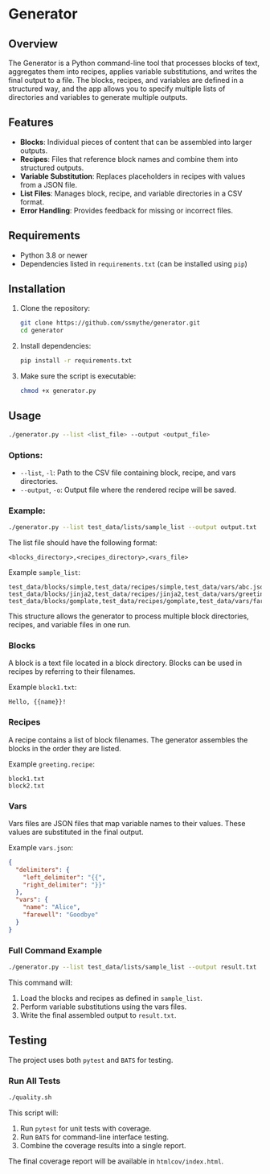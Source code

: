 
# Generator

## Overview

The Generator is a Python command-line tool that processes blocks of text, aggregates them into recipes, applies variable substitutions, and writes the final output to a file. The blocks, recipes, and variables are defined in a structured way, and the app allows you to specify multiple lists of directories and variables to generate multiple outputs.

## Features

- **Blocks**: Individual pieces of content that can be assembled into larger outputs.
- **Recipes**: Files that reference block names and combine them into structured outputs.
- **Variable Substitution**: Replaces placeholders in recipes with values from a JSON file.
- **List Files**: Manages block, recipe, and variable directories in a CSV format.
- **Error Handling**: Provides feedback for missing or incorrect files.

## Requirements

- Python 3.8 or newer
- Dependencies listed in `requirements.txt` (can be installed using `pip`)

## Installation

1. Clone the repository:
   ```bash
   git clone https://github.com/ssmythe/generator.git
   cd generator
   ```

2. Install dependencies:
   ```bash
   pip install -r requirements.txt
   ```

3. Make sure the script is executable:
   ```bash
   chmod +x generator.py
   ```

## Usage

```bash
./generator.py --list <list_file> --output <output_file>
```

### Options:
- `--list`, `-l`: Path to the CSV file containing block, recipe, and vars directories.
- `--output`, `-o`: Output file where the rendered recipe will be saved.

### Example:

```bash
./generator.py --list test_data/lists/sample_list --output output.txt
```

The list file should have the following format:

```
<blocks_directory>,<recipes_directory>,<vars_file>
```

Example `sample_list`:

```
test_data/blocks/simple,test_data/recipes/simple,test_data/vars/abc.json
test_data/blocks/jinja2,test_data/recipes/jinja2,test_data/vars/greeting.json
test_data/blocks/gomplate,test_data/recipes/gomplate,test_data/vars/farewell.json
```

This structure allows the generator to process multiple block directories, recipes, and variable files in one run.

### Blocks

A block is a text file located in a block directory. Blocks can be used in recipes by referring to their filenames.

Example `block1.txt`:

```
Hello, {{name}}!
```

### Recipes

A recipe contains a list of block filenames. The generator assembles the blocks in the order they are listed.

Example `greeting.recipe`:

```
block1.txt
block2.txt
```

### Vars

Vars files are JSON files that map variable names to their values. These values are substituted in the final output.

Example `vars.json`:

```json
{
  "delimiters": {
    "left_delimiter": "{{",
    "right_delimiter": "}}"
  },
  "vars": {
    "name": "Alice",
    "farewell": "Goodbye"
  }
}
```

### Full Command Example

```bash
./generator.py --list test_data/lists/sample_list --output result.txt
```

This command will:
1. Load the blocks and recipes as defined in `sample_list`.
2. Perform variable substitutions using the vars files.
3. Write the final assembled output to `result.txt`.

## Testing

The project uses both `pytest` and `BATS` for testing.

### Run All Tests

```bash
./quality.sh
```

This script will:
1. Run `pytest` for unit tests with coverage.
2. Run `BATS` for command-line interface testing.
3. Combine the coverage results into a single report.

The final coverage report will be available in `htmlcov/index.html`.
